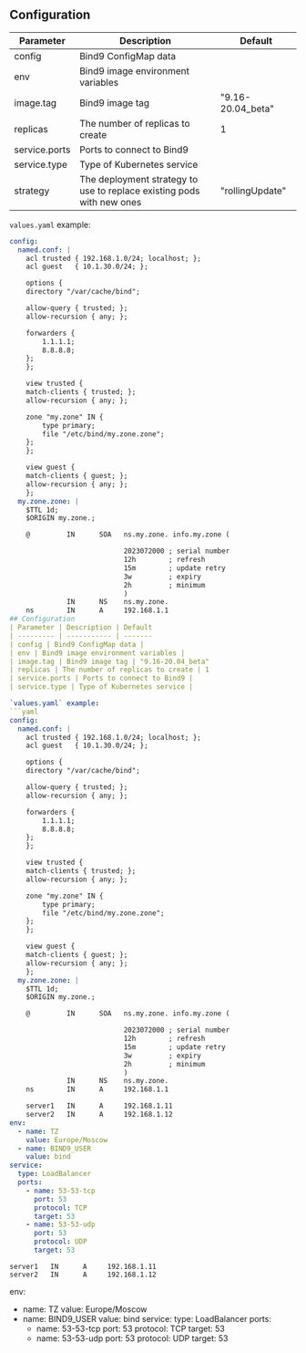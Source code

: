 ## Configuration
| Parameter | Description | Default
| --------- | ----------- | -------
| config | Bind9 ConfigMap data | 
| env | Bind9 image environment variables | 
| image.tag | Bind9 image tag | "9.16-20.04_beta"
| replicas | The number of replicas to create | 1
| service.ports | Ports to connect to Bind9 | 
| service.type | Type of Kubernetes service |
| strategy  | The deployment strategy to use to replace existing pods with new ones | "rollingUpdate"

`values.yaml` example:
```yaml
config:
  named.conf: |
    acl trusted { 192.168.1.0/24; localhost; };
    acl guest   { 10.1.30.0/24; };

    options {
    directory "/var/cache/bind";

    allow-query { trusted; };
    allow-recursion { any; };

    forwarders {
        1.1.1.1;
        8.8.8.8;
    };
    };

    view trusted {
    match-clients { trusted; };
    allow-recursion { any; };

    zone "my.zone" IN {
        type primary;
        file "/etc/bind/my.zone.zone";
    };
    };

    view guest {
    match-clients { guest; };
    allow-recursion { any; };
    };  
  my.zone.zone: |
    $TTL 1d;
    $ORIGIN my.zone.;

    @         IN      SOA   ns.my.zone. info.my.zone (

                            2023072000 ; serial number
                            12h        ; refresh
                            15m        ; update retry
                            3w         ; expiry
                            2h         ; minimum
                            )
              IN      NS    ns.my.zone.
    ns        IN      A     192.168.1.1
## Configuration
| Parameter | Description | Default
| --------- | ----------- | -------
| config | Bind9 ConfigMap data | 
| env | Bind9 image environment variables | 
| image.tag | Bind9 image tag | "9.16-20.04_beta"
| replicas | The number of replicas to create | 1
| service.ports | Ports to connect to Bind9 | 
| service.type | Type of Kubernetes service |

`values.yaml` example:
```yaml
config:
  named.conf: |
    acl trusted { 192.168.1.0/24; localhost; };
    acl guest   { 10.1.30.0/24; };

    options {
    directory "/var/cache/bind";

    allow-query { trusted; };
    allow-recursion { any; };

    forwarders {
        1.1.1.1;
        8.8.8.8;
    };
    };

    view trusted {
    match-clients { trusted; };
    allow-recursion { any; };

    zone "my.zone" IN {
        type primary;
        file "/etc/bind/my.zone.zone";
    };
    };

    view guest {
    match-clients { guest; };
    allow-recursion { any; };
    };  
  my.zone.zone: |
    $TTL 1d;
    $ORIGIN my.zone.;

    @         IN      SOA   ns.my.zone. info.my.zone (

                            2023072000 ; serial number
                            12h        ; refresh
                            15m        ; update retry
                            3w         ; expiry
                            2h         ; minimum
                            )
              IN      NS    ns.my.zone.
    ns        IN      A     192.168.1.1

    server1   IN      A     192.168.1.11
    server2   IN      A     192.168.1.12
env:
  - name: TZ
    value: Europe/Moscow
  - name: BIND9_USER
    value: bind
service:
  type: LoadBalancer
  ports:
    - name: 53-53-tcp
      port: 53
      protocol: TCP
      target: 53
    - name: 53-53-udp
      port: 53
      protocol: UDP
      target: 53
```
    server1   IN      A     192.168.1.11
    server2   IN      A     192.168.1.12
env:
  - name: TZ
    value: Europe/Moscow
  - name: BIND9_USER
    value: bind
service:
  type: LoadBalancer
  ports:
    - name: 53-53-tcp
      port: 53
      protocol: TCP
      target: 53
    - name: 53-53-udp
      port: 53
      protocol: UDP
      target: 53
```